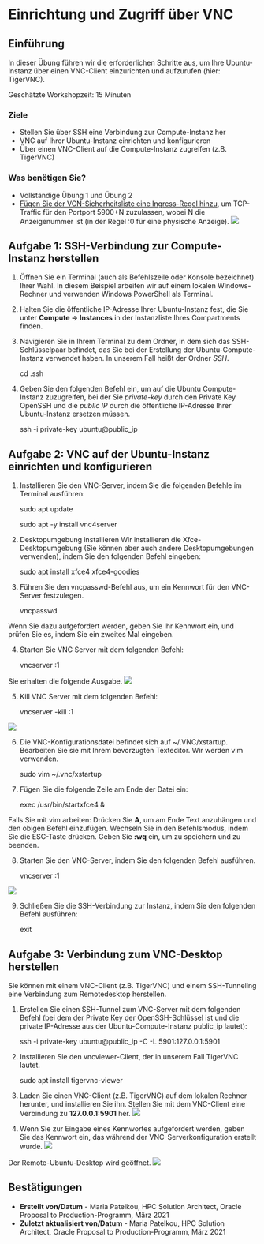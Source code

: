 # Einrichtung und Zugriff über VNC

## Einführung

In dieser Übung führen wir die erforderlichen Schritte aus, um Ihre Ubuntu-Instanz über einen VNC-Client einzurichten und aufzurufen (hier: TigerVNC).

Geschätzte Workshopzeit: 15 Minuten

### Ziele

*   Stellen Sie über SSH eine Verbindung zur Compute-Instanz her
*   VNC auf Ihrer Ubuntu-Instanz einrichten und konfigurieren
*   Über einen VNC-Client auf die Compute-Instanz zugreifen (z.B. TigerVNC)

### Was benötigen Sie?

*   Vollständige Übung 1 und Übung 2
*   [Fügen Sie der VCN-Sicherheitsliste eine Ingress-Regel hinzu](https://docs.oracle.com/en-us/iaas/Content/Network/Concepts/securitylists.htm#Using), um TCP-Traffic für den Portport 5900+N zuzulassen, wobei N die Anzeigenummer ist (in der Regel :0 für eine physische Anzeige). ![](images/vncseclist.PNG " ")

## Aufgabe 1: SSH-Verbindung zur Compute-Instanz herstellen

1.  Öffnen Sie ein Terminal (auch als Befehlszeile oder Konsole bezeichnet) Ihrer Wahl. In diesem Beispiel arbeiten wir auf einem lokalen Windows-Rechner und verwenden Windows PowerShell als Terminal.
    
2.  Halten Sie die öffentliche IP-Adresse Ihrer Ubuntu-Instanz fest, die Sie unter **Compute -> Instances** in der Instanzliste Ihres Compartments finden.
    
3.  Navigieren Sie in Ihrem Terminal zu dem Ordner, in dem sich das SSH-Schlüsselpaar befindet, das Sie bei der Erstellung der Ubuntu-Compute-Instanz verwendet haben. In unserem Fall heißt der Ordner _SSH_.
    

       <copy>cd .ssh</copy>
    

4.  Geben Sie den folgenden Befehl ein, um auf die Ubuntu Compute-Instanz zuzugreifen, bei der Sie _private-key_ durch den Private Key OpenSSH und die _public IP_ durch die öffentliche IP-Adresse Ihrer Ubuntu-Instanz ersetzen müssen.

       <copy>ssh -i private-key ubuntu@public_ip</copy>
    

## Aufgabe 2: VNC auf der Ubuntu-Instanz einrichten und konfigurieren

1.  Installieren Sie den VNC-Server, indem Sie die folgenden Befehle im Terminal ausführen:

       <copy>sudo apt update</copy>
    

    <copy>sudo apt -y install vnc4server</copy>
    

2.  Desktopumgebung installieren Wir installieren die Xfce-Desktopumgebung (Sie können aber auch andere Desktopumgebungen verwenden), indem Sie den folgenden Befehl eingeben:

       <copy>sudo apt install xfce4 xfce4-goodies</copy>
    

3.  Führen Sie den vncpasswd-Befehl aus, um ein Kennwort für den VNC-Server festzulegen.

       <copy>vncpasswd</copy>
    

Wenn Sie dazu aufgefordert werden, geben Sie Ihr Kennwort ein, und prüfen Sie es, indem Sie ein zweites Mal eingeben.

4.  Starten Sie VNC Server mit dem folgenden Befehl:

       <copy>vncserver :1</copy>
    

Sie erhalten die folgende Ausgabe. ![](images/vncserver.PNG " ")

5.  Kill VNC Server mit dem folgenden Befehl:

       <copy>vncserver -kill :1</copy>
    

![](images/vnc-kill.PNG " ")

6.  Die VNC-Konfigurationsdatei befindet sich auf ~/.VNC/xstartup. Bearbeiten Sie sie mit Ihrem bevorzugten Texteditor. Wir werden vim verwenden.

       <copy>sudo vim ~/.vnc/xstartup</copy>
    

7.  Fügen Sie die folgende Zeile am Ende der Datei ein:

       <copy>exec /usr/bin/startxfce4 &</copy>
    

Falls Sie mit vim arbeiten: Drücken Sie **A**, um am Ende Text anzuhängen und den obigen Befehl einzufügen. Wechseln Sie in den Befehlsmodus, indem Sie die ESC-Taste drücken. Geben Sie **:wq** ein, um zu speichern und zu beenden.

8.  Starten Sie den VNC-Server, indem Sie den folgenden Befehl ausführen.

       <copy>vncserver :1</copy>
    

![](images/startvncserver.PNG " ")

9.  Schließen Sie die SSH-Verbindung zur Instanz, indem Sie den folgenden Befehl ausführen:

       <copy>exit</copy>
    

## Aufgabe 3: Verbindung zum VNC-Desktop herstellen

Sie können mit einem VNC-Client (z.B. TigerVNC) und einem SSH-Tunneling eine Verbindung zum Remotedesktop herstellen.

1.  Erstellen Sie einen SSH-Tunnel zum VNC-Server mit dem folgenden Befehl (bei dem der Private Key der OpenSSH-Schlüssel ist und die private IP-Adresse aus der Ubuntu-Compute-Instanz public\_ip lautet):

    <copy>ssh -i private-key ubuntu@public_ip -C -L 5901:127.0.0.1:5901</copy>
    

2.  Installieren Sie den vncviewer-Client, der in unserem Fall TigerVNC lautet.

       <copy>sudo apt install tigervnc-viewer</copy>
    

3.  Laden Sie einen VNC-Client (z.B. TigerVNC) auf dem lokalen Rechner herunter, und installieren Sie ihn. Stellen Sie mit dem VNC-Client eine Verbindung zu **127.0.0.1:5901** her. ![](images/tigervnc.PNG " ")
    
4.  Wenn Sie zur Eingabe eines Kennwortes aufgefordert werden, geben Sie das Kennwort ein, das während der VNC-Serverkonfiguration erstellt wurde. ![](images/tigervncpwd.PNG " ")
    

Der Remote-Ubuntu-Desktop wird geöffnet. ![](images/vncdesktop.PNG " ")

## **Bestätigungen**

*   **Erstellt von/Datum** - Maria Patelkou, HPC Solution Architect, Oracle Proposal to Production-Programm, März 2021
*   **Zuletzt aktualisiert von/Datum** - Maria Patelkou, HPC Solution Architect, Oracle Proposal to Production-Programm, März 2021